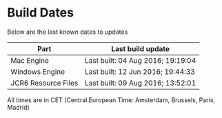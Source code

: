 # Build Dates

Below are the last known dates to updates

Part | Last build update
-----|-----
Mac Engine | Last built: 04 Aug 2016; 19:19:04
Windows Engine | Last built: 12 Jun 2016; 19:44:33
JCR6 Resource Files | Last built: 09 Aug 2016; 13:52:01
All times are in CET (Central European Time: Amsterdam, Brussels, Paris, Madrid)



